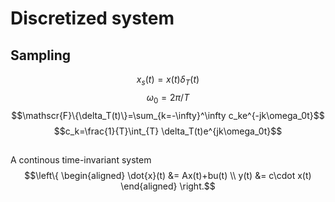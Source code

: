 # Discretized system
## Sampling
$$x_s(t)=x(t)\delta_T(t)$$
$$\omega_0 = 2\pi/T$$
$$\mathscr{F}\{\delta_T(t)\}=\sum_{k=-\infty}^\infty c_ke^{-jk\omega_0t}$$
$$c_k=\frac{1}{T}\int_{T} \delta_T(t)e^{jk\omega_0t}$$

## 
A continous time-invariant system
$$\left\{ \begin{aligned} 
\dot{x}(t) &= Ax(t)+bu(t)
\\ 
y(t) &= c\cdot x(t)
\end{aligned} \right.$$
